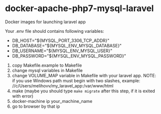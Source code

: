 # docker-apache-php7-mysql-laravel
Docker images for launching laravel app

Your .env file should contains following variables:
- DB_HOST="${MYSQL_PORT_3306_TCP_ADDR}"
- DB_DATABASE="${MYSQL_ENV_MYSQL_DATABASE}"
- DB_USERNAME="${MYSQL_ENV_MYSQL_USER}"
- DB_PASSWORD="${MYSQL_ENV_MYSQL_PASSWORD}"

1. copy Makefile.example to Makefile
2. change mysql variables in Makefile
3. change VOLUME_MAP variable in Makefile with your laravel app.
NOTE: if you use Windows path must begin with two slashes, example:
//c/Users/melihovv/my_laravel_app:/var/www/html
4. make (maybe you should type `make migrate` after this step, if it is exited
with error)
5. docker-machine ip your_machine_name
6. go to browser by that ip

